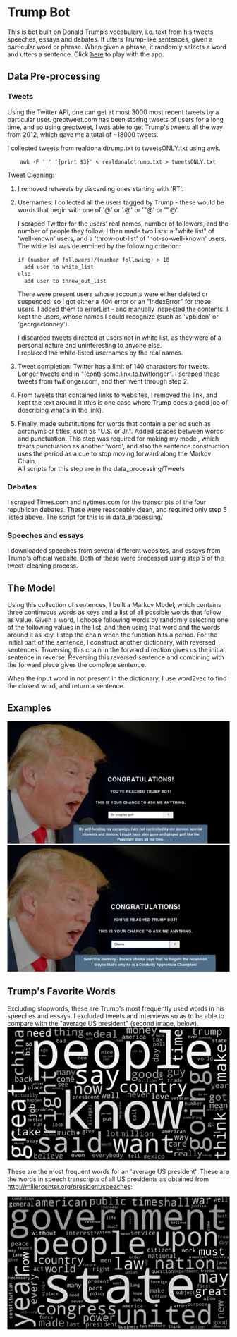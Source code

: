 # Trump Bot

This is bot built on Donald Trump’s vocabulary, i.e. text from his tweets, speeches, essays and debates. 
It utters Trump-like sentences, given a particular word or phrase. When given a phrase, it randomly selects a 
word and utters a sentence. Click [here](http://whatwouldtrumpsay.elasticbeanstalk.com/) to play with the app.  


## Data Pre-processing

### Tweets

Using the Twitter API, one can get at most 3000 most recent tweets by
a particular user. greptweet.com has been storing tweets of users for 
a long time, and so using greptweet, I was able to get Trump's tweets 
all the way from 2012, which gave me a total of ~18000 tweets. 

I collected tweets from realdonaldtrump.txt to tweetsONLY.txt using awk.
```
    awk -F '|' '{print $3}' < realdonaldtrump.txt > tweetsONLY.txt
```
Tweet Cleaning:

1. I removed retweets by discarding ones starting with 'RT'. 

2. Usernames: I collected all the users tagged by Trump - these would be words that begin 
with one of '@' or '.@' or '"@' or '".@'. 

    I scraped Twitter for the users' real names, number of followers, and the 
    number of people they follow. I then made two lists: a "white list" of 'well-known' 
    users, and a 'throw-out-list' of 'not-so-well-known' users. The white list was 
    determined by the following criterion: 
    
    ```
    if (number of followers)/(number following) > 10
      add user to white_list 
    else 
      add user to throw_out_list
    ```
    
    There were present users whose accounts were either deleted or suspended, so 
    I got either a 404 error or an "IndexError" for those users. I added them to 
    errorList - and manually inspected the contents. I kept the users, whose names
    I could recognize (such as 'vpbiden' or 'georgeclooney').   
    
    I discarded tweets directed at users not in white list, as they were of 
    a personal nature and uninteresting to anyone else.  
    I replaced the white-listed usernames by the real names. 

3. Tweet completion: Twitter has a limit of 140 characters for tweets. Longer 
tweets end in "(cont) some.link.to.twitlonger". I scraped these tweets 
from twitlonger.com, and then went through step 2. 

4. From tweets that contained links to websites, I removed the link, and kept
the text around it (this is one case where Trump does a good job of describing
what's in the link). 

5. Finally, made substitutions for words that contain a period such as 
acronyms or titles, such as "U.S. or Jr.". Added spaces between words and 
punctuation. This step was required for making my model, which treats 
punctuation as another 'word', and also the sentence construction uses the 
period as a cue to stop moving forward along the Markov Chain.   
All scripts for this step are in the data_processing/Tweets

### Debates
I scraped Times.com and nytimes.com for the transcripts of the four republican 
debates. These were reasonably clean, and required only step 5 listed above. 
The script for this is in data_processing/

### Speeches and essays
I downloaded speeches from several different websites, and essays from Trump's 
official website. Both of these were processed using step 5 of the tweet-cleaning
process. 

## The Model
Using this collection of sentences, I built a Markov Model, which contains three 
continuous words as keys and a list of all possible words that follow as value. 
Given a word, I choose following words by randomly selecting one of the following 
values in the list, and then using that word and the words around it as key. I stop 
the chain when the function hits a period. For the initial part of the sentence, I 
construct another dictionary, with reversed sentences. Traversing this chain in the 
forward direction gives us the initial sentence in reverse. Reversing this reversed
sentence and combining with the forward piece gives the complete sentence. 

When the input word in not present in the dictionary, I use word2vec to find the 
closest word, and return a sentence. 

## Examples
![Donald plays Golf](https://github.com/araval/trump-bot/blob/master/images/golf.png)
![Obama](https://github.com/araval/trump-bot/blob/master/images/obama.png)

## Trump's Favorite Words
Excluding stopwords, these are Trump's most frequently used words in his speeches and essays. I excluded tweets and interviews so as to be able to compare with the "average US president" (second image, below).
![Donald Trump's favorite words](https://github.com/araval/trump-bot/blob/master/images/trump_favorite_words_speeches.png)

These are the most frequent words for an 'average US president'. These are the words in 
speech transcripts of all US presidents as obtained from http://millercenter.org/president/speeches:

![average US president's most used words](https://github.com/araval/trump-bot/blob/master/images/avg_president.png)
